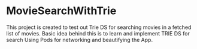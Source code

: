 # MovieSearchWithTrie
This project is created to test out Trie DS for searching movies in a fetched list of movies.
Basic idea behind this is to learn and implement TRIE DS for search
Using Pods for networking and beautifying the App.
